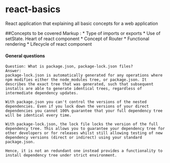 # react-basics
React application  that explaining all basic concepts for a web application

##Concepts to be covered
Markup : * Type of imports or exports
         * Use of setState. Heart of react component
         * Concept of Router
         * Functional rendering
         * Lifecycle of react component

#### General questions
    Question: What is package.json, package-lock.json files?
    Answer: 
    package-lock.json is automatically generated for any operations where npm modifies either the node_modules tree, or package.json. It describes the exact tree that was generated, such that subsequent installs are able to generate identical trees, regardless of intermediate dependency updates.

    With package.json you can't control the versions of the nested dependencies. Even if you lock down the versions of your direct dependencies you cannot 100% guarantee that your full dependency tree will be identical every time.

    With package-lock.json, the lock file locks the version of the full dependency tree. This allows you to guarantee your dependency tree for other developers or for releases whilst still allowing testing of new dependency versions (direct or indirect) using your standard package.json.

    Hence, it is not an redundant one instead provides a functionality to install dependency tree under strict environment.